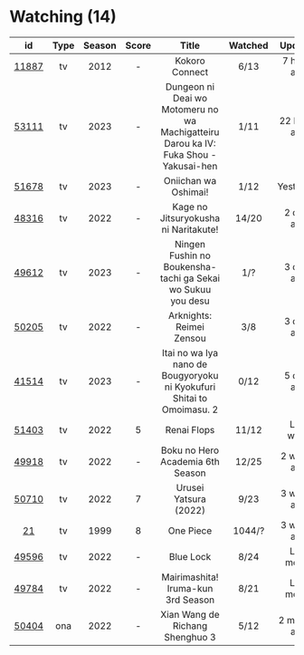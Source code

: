 # Watching (14)

|                      id                      | Type | Season | Score |                                         Title                                        | Watched |    Updated   | Start Date |
| :------------------------------------------: | :--: | :----: | :---: | :----------------------------------------------------------------------------------: | :-----: | :----------: | :--------: |
| [11887](https://myanimelist.net/anime/11887) |  tv  |  2012  |   -   |                                    Kokoro Connect                                    |   6/13  |  7 hours ago | 01/07/2023 |
| [53111](https://myanimelist.net/anime/53111) |  tv  |  2023  |   -   | Dungeon ni Deai wo Motomeru no wa Machigatteiru Darou ka IV: Fuka Shou - Yakusai-hen |   1/11  | 22 hours ago | 01/05/2023 |
| [51678](https://myanimelist.net/anime/51678) |  tv  |  2023  |   -   |                                 Oniichan wa Oshimai!                                 |   1/12  |   Yesterday  | 01/05/2023 |
| [48316](https://myanimelist.net/anime/48316) |  tv  |  2022  |   -   |                         Kage no Jitsuryokusha ni Naritakute!                         |  14/20  |  2 days ago  | 10/06/2022 |
| [49612](https://myanimelist.net/anime/49612) |  tv  |  2023  |   -   |              Ningen Fushin no Boukensha-tachi ga Sekai wo Sukuu you desu             |   1/?   |  3 days ago  | 01/04/2023 |
| [50205](https://myanimelist.net/anime/50205) |  tv  |  2022  |   -   |                               Arknights: Reimei Zensou                               |   3/8   |  3 days ago  | 11/06/2022 |
| [41514](https://myanimelist.net/anime/41514) |  tv  |  2023  |   -   |         Itai no wa Iya nano de Bougyoryoku ni Kyokufuri Shitai to Omoimasu. 2        |   0/12  |  5 days ago  | 01/05/2023 |
| [51403](https://myanimelist.net/anime/51403) |  tv  |  2022  |   5   |                                      Renai Flops                                     |  11/12  |   Last week  | 10/27/2022 |
| [49918](https://myanimelist.net/anime/49918) |  tv  |  2022  |   -   |                           Boku no Hero Academia 6th Season                           |  12/25  |  2 weeks ago | 10/02/2022 |
| [50710](https://myanimelist.net/anime/50710) |  tv  |  2022  |   7   |                                 Urusei Yatsura (2022)                                |   9/23  |  3 weeks ago | 10/14/2022 |
|    [21](https://myanimelist.net/anime/21)    |  tv  |  1999  |   8   |                                       One Piece                                      |  1044/? |  3 weeks ago | 01/01/2013 |
| [49596](https://myanimelist.net/anime/49596) |  tv  |  2022  |   -   |                                       Blue Lock                                      |   8/24  |  Last month  | 10/16/2022 |
| [49784](https://myanimelist.net/anime/49784) |  tv  |  2022  |   -   |                          Mairimashita! Iruma-kun 3rd Season                          |   8/21  |  Last month  | 10/09/2022 |
| [50404](https://myanimelist.net/anime/50404) |  ona |  2022  |   -   |                            Xian Wang de Richang Shenghuo 3                           |   5/12  | 2 months ago | 10/03/2022 |
